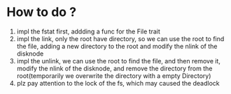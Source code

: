 # How to do ?
1. impl the fstat first, addding a func for the File trait
2. impl the link, only the root have directory, so we can use the root to find the file, adding a new directory to the root and modify the nlink of the disknode
3. impl the unlink, we can use the root to find the file, and then remove it, modify the nlink of the disknode, and remove the directory from the root(temporarily we overwrite the directory with a empty Directory)
4. plz pay attention to the lock of the fs, which may caused the deadlock